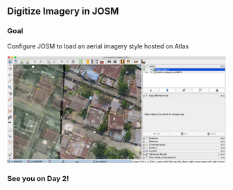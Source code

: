 ## Digitize Imagery in JOSM

### Goal

Configure JOSM to load an aerial imagery style hosted on Atlas

![Atlas Hosted Imagery for Digitizing in JOSM](assets/images/josm-editing.png)

### See you on Day 2!
